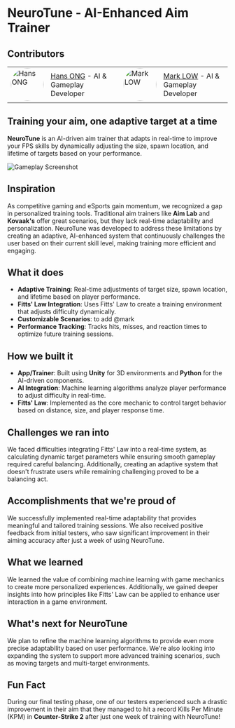 # NeuroTune - AI-Enhanced Aim Trainer

## Contributors

<table>
  <tr>
    <td>
      <a href="https://github.com/thehansong">
        <img src="https://github.com/thehansong.png?size=75" alt="Hans ONG" style="border-radius: 50%; width: 75px; height: 75px;"/>
      </a>
    </td>
    <td style="vertical-align: middle; padding-right: 20px;">
      <a href="https://github.com/thehansong">Hans ONG</a> - AI & Gameplay Developer
    </td>
    <td>
      <a href="https://github.com/Markkeroni">
        <img src="https://github.com/Markkeroni.png?size=75" alt="Mark LOW" style="border-radius: 50%; width: 75px; height: 75px;"/>
      </a>
    </td>
    <td style="vertical-align: middle;">
      <a href="https://github.com/Markkeroni">Mark LOW</a> - AI & Gameplay Developer
    </td>
  </tr>
</table>


## Training your aim, one adaptive target at a time  
**NeuroTune** is an AI-driven aim trainer that adapts in real-time to improve your FPS skills by dynamically adjusting the size, spawn location, and lifetime of targets based on your performance.

![Gameplay Screenshot](https://i.imgur.com/xdKiV4v.png)

## Inspiration  
As competitive gaming and eSports gain momentum, we recognized a gap in personalized training tools. Traditional aim trainers like **Aim Lab** and **Kovaak's** offer great scenarios, but they lack real-time adaptability and personalization. NeuroTune was developed to address these limitations by creating an adaptive, AI-enhanced system that continuously challenges the user based on their current skill level, making training more efficient and engaging.

## What it does  
- **Adaptive Training**: Real-time adjustments of target size, spawn location, and lifetime based on player performance.
- **Fitts' Law Integration**: Uses Fitts' Law to create a training environment that adjusts difficulty dynamically.
- **Customizable Scenarios**: to add @mark
- **Performance Tracking**: Tracks hits, misses, and reaction times to optimize future training sessions.

## How we built it  
- **App/Trainer**: Built using **Unity** for 3D environments and **Python** for the AI-driven components.  
- **AI Integration**: Machine learning algorithms analyze player performance to adjust difficulty in real-time.  
- **Fitts' Law**: Implemented as the core mechanic to control target behavior based on distance, size, and player response time.

## Challenges we ran into  
We faced difficulties integrating Fitts' Law into a real-time system, as calculating dynamic target parameters while ensuring smooth gameplay required careful balancing. Additionally, creating an adaptive system that doesn't frustrate users while remaining challenging proved to be a balancing act.

## Accomplishments that we're proud of  
We successfully implemented real-time adaptability that provides meaningful and tailored training sessions. We also received positive feedback from initial testers, who saw significant improvement in their aiming accuracy after just a week of using NeuroTune.

## What we learned  
We learned the value of combining machine learning with game mechanics to create more personalized experiences. Additionally, we gained deeper insights into how principles like Fitts' Law can be applied to enhance user interaction in a game environment.

## What's next for NeuroTune  
We plan to refine the machine learning algorithms to provide even more precise adaptability based on user performance. We're also looking into expanding the system to support more advanced training scenarios, such as moving targets and multi-target environments.

## Fun Fact  
During our final testing phase, one of our testers experienced such a drastic improvement in their aim that they managed to hit a record Kills Per Minute (KPM) in **Counter-Strike 2** after just one week of training with NeuroTune!
